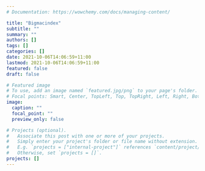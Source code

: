 ```yaml
---
# Documentation: https://wowchemy.com/docs/managing-content/

title: "Bigmacindex"
subtitle: ""
summary: ""
authors: []
tags: []
categories: []
date: 2021-10-06T14:06:59+11:00
lastmod: 2021-10-06T14:06:59+11:00
featured: false
draft: false

# Featured image
# To use, add an image named `featured.jpg/png` to your page's folder.
# Focal points: Smart, Center, TopLeft, Top, TopRight, Left, Right, BottomLeft, Bottom, BottomRight.
image:
  caption: ""
  focal_point: ""
  preview_only: false

# Projects (optional).
#   Associate this post with one or more of your projects.
#   Simply enter your project's folder or file name without extension.
#   E.g. `projects = ["internal-project"]` references `content/project/deep-learning/index.md`.
#   Otherwise, set `projects = []`.
projects: []
---
```

